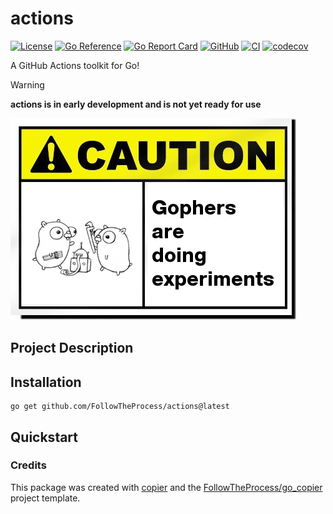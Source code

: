 # actions

[![License](https://img.shields.io/github/license/FollowTheProcess/actions)](https://github.com/FollowTheProcess/actions)
[![Go Reference](https://pkg.go.dev/badge/github.com/FollowTheProcess/actions.svg)](https://pkg.go.dev/github.com/FollowTheProcess/actions)
[![Go Report Card](https://goreportcard.com/badge/github.com/FollowTheProcess/actions)](https://goreportcard.com/report/github.com/FollowTheProcess/actions)
[![GitHub](https://img.shields.io/github/v/release/FollowTheProcess/actions?logo=github&sort=semver)](https://github.com/FollowTheProcess/actions)
[![CI](https://github.com/FollowTheProcess/actions/workflows/CI/badge.svg)](https://github.com/FollowTheProcess/actions/actions?query=workflow%3ACI)
[![codecov](https://codecov.io/gh/FollowTheProcess/actions/branch/main/graph/badge.svg)](https://codecov.io/gh/FollowTheProcess/actions)

A GitHub Actions toolkit for Go!

> [!WARNING]
> **actions is in early development and is not yet ready for use**

![caution](./img/caution.png)

## Project Description

## Installation

```shell
go get github.com/FollowTheProcess/actions@latest
```

## Quickstart

### Credits

This package was created with [copier] and the [FollowTheProcess/go_copier] project template.

[copier]: https://copier.readthedocs.io/en/stable/
[FollowTheProcess/go_copier]: https://github.com/FollowTheProcess/go_copier
